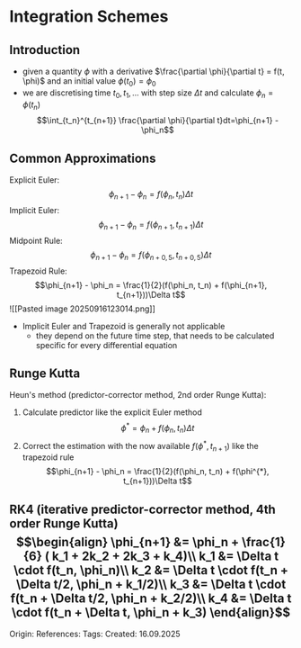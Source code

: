 # Integration Schemes

## Introduction

- given a quantity $\phi$ with a derivative $\frac{\partial \phi}{\partial t} = f(t, \phi)$ and an initial value $\phi(t_0) = \phi_0$
- we are discretising time $t_0, t_1, \dots$ with step size $\Delta t$ and calculate $\phi_n = \phi(t_n)$
$$\int_{t_n}^{t_{n+1}} \frac{\partial \phi}{\partial t}dt=\phi_{n+1} - \phi_n$$

## Common Approximations

Explicit Euler:
$$\phi_{n+1} - \phi_n = f(\phi_n, t_n)\Delta t$$
Implicit Euler:
$$\phi_{n+1} - \phi_n = f(\phi_{n+1}, t_{n+1})\Delta t$$
Midpoint Rule:
$$\phi_{n+1} - \phi_n = f(\phi_{n+0,5}, t_{n+0,5})\Delta t$$
Trapezoid Rule:
$$\phi_{n+1} - \phi_n = \frac{1}{2}(f(\phi_n, t_n) + f(\phi_{n+1}, t_{n+1}))\Delta t$$
![[Pasted image 20250916123014.png]]
- Implicit Euler and Trapezoid is generally not applicable 
	- they depend on the future time step, that needs to be calculated specific for every differential equation

## Runge Kutta

Heun's method (predictor-corrector method, 2nd order Runge Kutta):
1. Calculate predictor like the explicit Euler method
$$\phi^* = \phi_n + f(\phi_{n}, t_{n})\Delta t$$
2. Correct the estimation with the now available $f(\phi^*, t_{n+1})$ like the trapezoid rule
$$\phi_{n+1} - \phi_n = \frac{1}{2}(f(\phi_n, t_n) + f(\phi^{*}, t_{n+1}))\Delta t$$

RK4 (iterative predictor-corrector method, 4th order Runge Kutta) 
$$\begin{align}
\phi_{n+1} &= \phi_n + \frac{1}{6} ( k_1 + 2k_2 + 2k_3 + k_4)\\
  k_1   &= \Delta t \cdot f(t_n,              \phi_n)\\
  k_2   &= \Delta t \cdot f(t_n + \Delta t/2, \phi_n + k_1/2)\\
  k_3   &= \Delta t \cdot f(t_n + \Delta t/2, \phi_n + k_2/2)\\
  k_4   &= \Delta t \cdot f(t_n + \Delta t,   \phi_n + k_3)
\end{align}$$
---

Origin: 
References: 
Tags: 
Created: 16.09.2025

